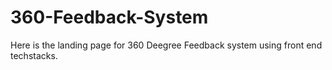 # 360-Feedback-System
Here is the landing page for 360 Deegree Feedback system using front end techstacks.
